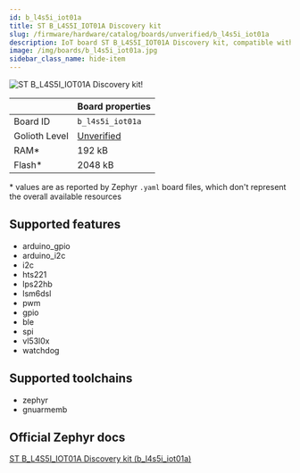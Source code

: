 ```yaml
---
id: b_l4s5i_iot01a
title: ST B_L4S5I_IOT01A Discovery kit
slug: /firmware/hardware/catalog/boards/unverified/b_l4s5i_iot01a
description: IoT board ST B_L4S5I_IOT01A Discovery kit, compatible with Golioth at unverified level.
image: /img/boards/b_l4s5i_iot01a.jpg
sidebar_class_name: hide-item
---
```


[//]: # (This is an auto-generated file, do not edit! Changes to it will be lost upon re-generation)

![ST B_L4S5I_IOT01A Discovery kit!](/img/boards/b_l4s5i_iot01a.jpg "ST B_L4S5I_IOT01A Discovery kit")

|                | Board properties     |
| -------------  | -------------------- |
| Board ID       | `b_l4s5i_iot01a` |
| Golioth Level  | [Unverified](/firmware/hardware#unverified-boards) |
| RAM*           | 192 kB |
| Flash*         | 2048 kB |

\* values are as reported by Zephyr `.yaml` board files, which don't represent the overall available resources



## Supported features

* arduino_gpio
* arduino_i2c
* i2c
* hts221
* lps22hb
* lsm6dsl
* pwm
* gpio
* ble
* spi
* vl53l0x
* watchdog

## Supported toolchains

* zephyr
* gnuarmemb

## Official Zephyr docs

[ST B_L4S5I_IOT01A Discovery kit (b_l4s5i_iot01a)](https://docs.zephyrproject.org/latest/boards/st/b_l4s5i_iot01a/doc/index.html)
